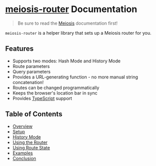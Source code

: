 # [meiosis-router](https://meiosis.js.org/router) Documentation

> Be sure to read the [Meiosis](toc.html) documentation first!

`meiosis-router` is a helper library that sets up a Meiosis router for you.

## Features

- Supports two modes: Hash Mode and History Mode
- Route parameters
- Query parameters
- Provides a URL-generating function - no more manual string concatenation!
- Routes can be changed programmatically
- Keeps the browser's location bar in sync
- Provides [TypeScript](https://www.typescriptlang.org/) support

## Table of Contents

- [Overview](router-overview.html)
- [Setup](router-setup.html)
- [History Mode](router-history-mode.html)
- [Using the Router](router-using.html)
- [Using Route State](router-state.html)
- [Examples](router-examples.html)
- [Conclusion](router-conclusion.html)

